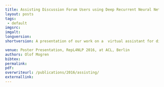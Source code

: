 ```yaml
---
title: Assisting Discussion Forum Users using Deep Recurrent Neural Networks
layout: posts
tags:
 - default
imgsrc: 
imgalt: 
longversion:
shortversion: A presentation of our work on a  virtual assistant for discussion forum users. The recurrent neural assistant was evaluated in a user evaluation in a realistic discussion forum setting within an IT consultant company. For more information, see <a  href="/publications">publications</a>.

venue: Poster Presentation, RepL4NLP 2016, at ACL, Berlin
authors: Olof Mogren
bibtex: 
permalink:
pdf: 
overwriteurl: /publications/2016/assisting/
externallink: 
---
```


